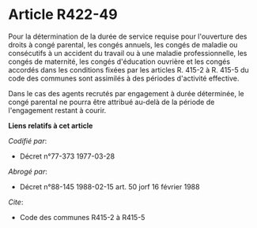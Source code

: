 # Article R422-49

Pour la détermination de la durée de service requise pour l'ouverture des droits à congé parental, les congés annuels, les
congés de maladie ou consécutifs à un accident du travail ou à une maladie professionnelle, les congés de maternité, les
congés d'éducation ouvrière et les congés accordés dans les conditions fixées par les articles R. 415-2 à R. 415-5 du code
des communes sont assimilés à des périodes d'activité effective.

Dans le cas des agents recrutés par engagement à durée déterminée, le congé parental ne pourra être attribué au-delà de la
période de l'engagement restant à courir.

**Liens relatifs à cet article**

_Codifié par_:

  - Décret n°77-373 1977-03-28

_Abrogé par_:

  - Décret n°88-145 1988-02-15 art. 50 jorf 16 février 1988

_Cite_:

  - Code des communes R415-2 à R415-5
